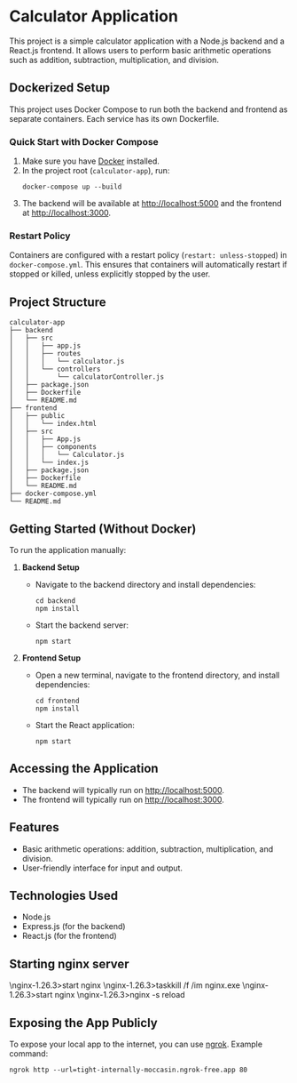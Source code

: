 # Calculator Application

This project is a simple calculator application with a Node.js backend and a React.js frontend. It allows users to perform basic arithmetic operations such as addition, subtraction, multiplication, and division.

## Dockerized Setup

This project uses Docker Compose to run both the backend and frontend as separate containers. Each service has its own Dockerfile.

### Quick Start with Docker Compose

1. Make sure you have [Docker](https://www.docker.com/products/docker-desktop) installed.
2. In the project root (`calculator-app`), run:
   ```
   docker-compose up --build
   ```
3. The backend will be available at [http://localhost:5000](http://localhost:5000) and the frontend at [http://localhost:3000](http://localhost:3000).

### Restart Policy

Containers are configured with a restart policy (`restart: unless-stopped`) in `docker-compose.yml`. This ensures that containers will automatically restart if stopped or killed, unless explicitly stopped by the user.

## Project Structure

```
calculator-app
├── backend
│   ├── src
│   │   ├── app.js
│   │   ├── routes
│   │   │   └── calculator.js
│   │   └── controllers
│   │       └── calculatorController.js
│   ├── package.json
│   ├── Dockerfile
│   └── README.md
├── frontend
│   ├── public
│   │   └── index.html
│   ├── src
│   │   ├── App.js
│   │   ├── components
│   │   │   └── Calculator.js
│   │   └── index.js
│   ├── package.json
│   ├── Dockerfile
│   └── README.md
├── docker-compose.yml
└── README.md
```

## Getting Started (Without Docker)

To run the application manually:

1. **Backend Setup**
   - Navigate to the backend directory and install dependencies:
     ```
     cd backend
     npm install
     ```
   - Start the backend server:
     ```
     npm start
     ```

2. **Frontend Setup**
   - Open a new terminal, navigate to the frontend directory, and install dependencies:
     ```
     cd frontend
     npm install
     ```
   - Start the React application:
     ```
     npm start
     ```

## Accessing the Application

- The backend will typically run on [http://localhost:5000](http://localhost:5000).
- The frontend will typically run on [http://localhost:3000](http://localhost:3000).

## Features

- Basic arithmetic operations: addition, subtraction, multiplication, and division.
- User-friendly interface for input and output.

## Technologies Used

- Node.js
- Express.js (for the backend)
- React.js (for the frontend)

## Starting nginx server

\nginx-1.26.3>start nginx
\nginx-1.26.3>taskkill /f /im nginx.exe
\nginx-1.26.3>start nginx
\nginx-1.26.3>nginx -s reload

## Exposing the App Publicly

To expose your local app to the internet, you can use [ngrok](https://ngrok.com/). Example command:
```
ngrok http --url=tight-internally-moccasin.ngrok-free.app 80
```